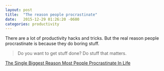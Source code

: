 ```yaml
---
layout: post
title:  "The reason people procrastinate"
date:   2015-12-29 01:26:20 -0600
categories: productivity 
---
```

There are a lot of productivity hacks and tricks. But the real reason people procrastinate is because they do boring stuff.

> Do you want to get stuff done? Do stuff that matters.

[The Single Biggest Reason Most People Procrastinate In Life][source]

[source]: http://observer.com/2015/12/the-single-biggest-reason-most-people-procrastinate-in-life/
